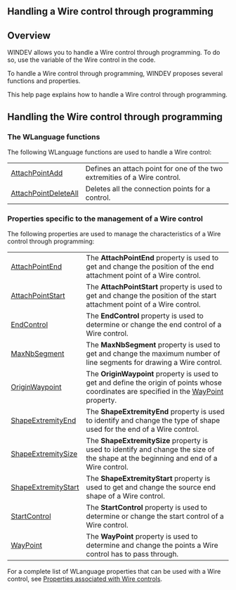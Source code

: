 
## Handling a Wire control through programming
			

<a name="NOTE1"></a>
<a name="NOTE1_1"></a>


## Overview
<a name="overview_ELTTEXTE000082"></a>
WINDEV allows you to handle a Wire control through programming. To do so, use the variable of the Wire control in the code.

To handle a Wire control through programming, WINDEV proposes several functions and properties. 

This help page explains how to handle a Wire control through programming. 





## Handling the Wire control through programming
<a name="handling_the_wire_control_through_programming_ELTTEXTE000106"></a>


### The WLanguage functions
<a name="the_wlanguage_functions_ELTPARAGRAPHE000018"></a>

The following WLanguage functions are used to handle a Wire control: 



|   |   |
| --- | --- |
| [AttachPointAdd](../WDLang1/1000021902.md) | Defines an attach point for one of the two extremities of a Wire control. |
| [AttachPointDeleteAll](../WDLang1/1000021903.md) | Deletes all the connection points for a control. |








### Properties specific to the management of a Wire control
<a name="properties_specific_the_management_wire_control_ELTPARAGRAPHE000026"></a>

The following properties are used to manage the characteristics of a Wire control through programming: 



|   |   |
| --- | --- |
| [AttachPointEnd](../Proprietes/1000021908.md) | The **AttachPointEnd** property is used to get and change the position of the end attachment point of a Wire control. |
| [AttachPointStart](../Proprietes/1000021907.md) | The **AttachPointStart** property is used to get and change the position of the start attachment point of a Wire control. |
| [EndControl](../Proprietes/1000021878.md) | The **EndControl** property is used to determine or change the end control of a Wire control. |
| [MaxNbSegment](../Proprietes/1000021906.md) | The **MaxNbSegment** property is used to get and change the maximum number of line segments for drawing a Wire control. |
| [OriginWaypoint](../Proprietes/1000022161.md) | The **OriginWaypoint** property is used to get and define the origin of points whose coordinates are specified in the [WayPoint](../Proprietes/1000021957.md) property. |
| [ShapeExtremityEnd](../Proprietes/1000021890.md) | The **ShapeExtremityEnd** property is used to identify and change the type of shape used for the end of a Wire control. |
| [ShapeExtremitySize](../Proprietes/1000021960.md) | The **ShapeExtremitySize** property is used to identify and change the size of the shape at the beginning and end of a Wire control. |
| [ShapeExtremityStart](../Proprietes/1000021889.md) | The **ShapeExtremityStart** property is used to get and change the source end shape of a Wire control. |
| [StartControl](../Proprietes/1000021877.md) | The **StartControl** property is used to determine or change the start control of a Wire control. |
| [WayPoint](../Proprietes/1000021957.md) | The **WayPoint** property is used to determine and change the points a Wire control has to pass through. |





For a complete list of WLanguage properties that can be used with a Wire control, see [Properties associated with Wire controls](../WDChamp/1410087003.md).


